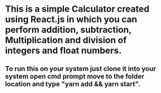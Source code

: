 # This is a simple Calculator created using React.js in which you can perform addition, subtraction, Multiplication and division of integers and float numbers.
## To run this on your system just clone it into your system open cmd prompt move to the folder location and type "yarn add && yarn start".
